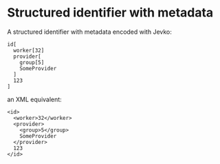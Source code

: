 # Structured identifier with metadata

A structured identifier with metadata encoded with Jevko:

```
id[
  worker[32]
  provider[
    group[5]
    SomeProvider
  ]
  123
]
```

an XML equivalent:

```
<id>
  <worker>32</worker>
  <provider>
    <group>5</group>
    SomeProvider
  </provider>
  123
</id>
```